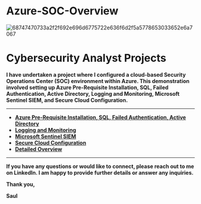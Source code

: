 # Azure-SOC-Overview

![68747470733a2f2f692e696d6775722e636f6d2f5a5778653033652e6a7067](https://user-images.githubusercontent.com/109401839/236074279-96ae8c16-e42d-43bf-9e33-2b2b3d4b5cde.jpg)

<h1>Cybersecurity Analyst Projects</h1>

<b> I have undertaken a project where I configured a cloud-based Security Operations Center (SOC) environment within Azure. This demonstration involved setting up Azure Pre-Requisite Installation, SQL, Failed Authentication, Active Directory, Logging and Monitoring, Microsoft Sentinel SIEM, and Secure Cloud Configuration.<b/>

---

- <b>[Azure Pre-Requisite Installation, SQL, Failed Authentication, Active Directory](https://github.com/sfariasjr)<b>
- <b>[Logging and Monitoring](https://github.com/sfariasjr)<b>
- <b>[Microsoft Sentinel SIEM](https://github.com/sfariasjr)<b>
- <b>[Secure Cloud Configuration](https://github.com/sfariasjr)<b>
- <b>[Detailed Overview](https://github.com/sfariasjr)<b>

----

If you have any questions or would like to connect, please reach out to me on LinkedIn. I am happy to provide further details or answer any inquiries. 

Thank you,

Saul
